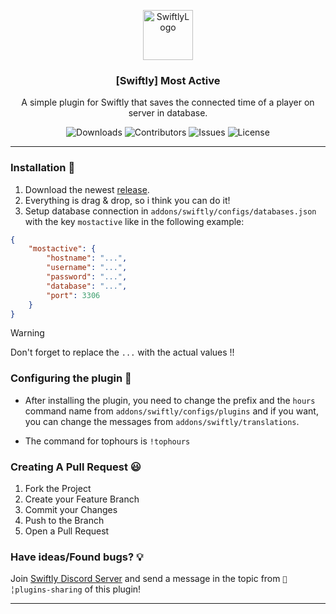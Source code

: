 <p align="center">
  <a href="https://github.com/swiftly-solution/mostactive">
    <img src="https://cdn.swiftlycs2.net/swiftly-logo.png" alt="SwiftlyLogo" width="80" height="80">
  </a>

  <h3 align="center">[Swiftly] Most Active</h3>

  <p align="center">
    A simple plugin for Swiftly that saves the connected time of a player on server in database.
    <br/>
  </p>
</p>

<p align="center">
  <img src="https://img.shields.io/github/downloads/swiftly-solution/mostactive/total" alt="Downloads"> 
  <img src="https://img.shields.io/github/contributors/swiftly-solution/mostactive?color=dark-green" alt="Contributors">
  <img src="https://img.shields.io/github/issues/swiftly-solution/mostactive" alt="Issues">
  <img src="https://img.shields.io/github/license/swiftly-solution/mostactive" alt="License">
</p>

---

### Installation 👀

1. Download the newest [release](https://github.com/swiftly-solution/mostactive/releases).
2. Everything is drag & drop, so i think you can do it!
3. Setup database connection in `addons/swiftly/configs/databases.json` with the key `mostactive` like in the following example:
```json
{
    "mostactive": {
        "hostname": "...",
        "username": "...",
        "password": "...",
        "database": "...",
        "port": 3306
    }
}
```
> [!WARNING]
> Don't forget to replace the `...` with the actual values !!

### Configuring the plugin 🧐

* After installing the plugin, you need to change the prefix and the `hours` command name from `addons/swiftly/configs/plugins` and if you want, you can change the messages from `addons/swiftly/translations`.

* The command for tophours is ``!tophours``

### Creating A Pull Request 😃

1. Fork the Project
2. Create your Feature Branch
3. Commit your Changes
4. Push to the Branch
5. Open a Pull Request

### Have ideas/Found bugs? 💡
Join [Swiftly Discord Server](https://swiftlycs2.net/discord) and send a message in the topic from `📕╎plugins-sharing` of this plugin!

---
